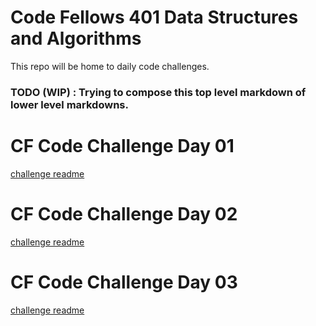 # Code Fellows 401 Data Structures and Algorithms
This repo will be home to daily code challenges.

### TODO (WIP) : Trying to compose this top level markdown of lower level markdowns.

# CF Code Challenge Day 01
[challenge readme](./README_Challenge_01.md)

# CF Code Challenge Day 02
[challenge readme](./README_Challenge_02.md)

# CF Code Challenge Day 03
[challenge readme](./README_Challenge_03.md)

